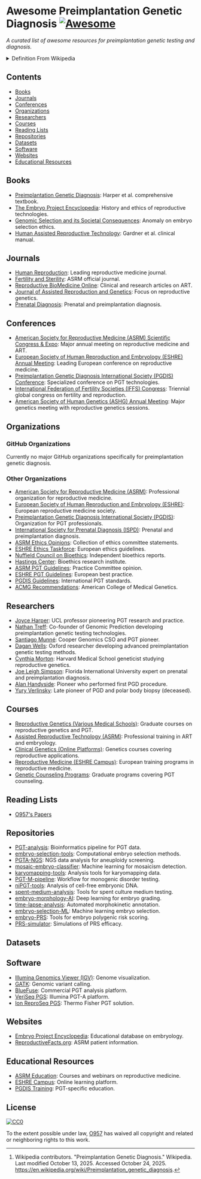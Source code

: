 # Awesome Preimplantation Genetic Diagnosis [![Awesome](https://awesome.re/badge-flat.svg)](https://awesome.re)

_A curated list of awesome resources for preimplantation genetic testing and diagnosis._

<details markdown=1>

<summary> Definition From Wikipedia </summary>

> **Preimplantation genetic diagnosis** (**PGD** or **PIGD**) is the [genetic](https://en.wikipedia.org/wiki/Human_genetics "Human genetics") profiling of [embryos](https://en.wikipedia.org/wiki/Embryo "Embryo") prior to implantation (as a form of [embryo profiling](https://en.wikipedia.org/wiki/Embryo_profiling "Embryo profiling")), [[1](https://en.wikipedia.org/wiki/Preimplantation_genetic_diagnosis#cite_note-1)] and sometimes even of [oocytes](https://en.wikipedia.org/wiki/Oocyte "Oocyte") prior to [fertilization](https://en.wikipedia.org/wiki/Fertilisation "Fertilisation"). PGD is considered in a similar fashion to [prenatal diagnosis](https://en.wikipedia.org/wiki/Prenatal_diagnosis "Prenatal diagnosis"). When used to screen for a specific [genetic disease](https://en.wikipedia.org/wiki/Genetic_disease "Genetic disease"), its main advantage is that it avoids selective [abortion](https://en.wikipedia.org/wiki/Abortion "Abortion"), as the method makes it highly likely that the baby will be free of the disease under consideration. PGD thus is an adjunct to [assisted reproductive technology](https://en.wikipedia.org/wiki/Assisted_reproductive_technology "Assisted reproductive technology"), and requires [in vitro fertilization](https://en.wikipedia.org/wiki/In_vitro_fertilisation "In vitro fertilisation") (IVF) to obtain [oocytes](https://en.wikipedia.org/wiki/Oocytes "Oocytes") or embryos for evaluation. Embryos are generally obtained through [blastomere](https://en.wikipedia.org/wiki/Blastomere "Blastomere") or [blastocyst](https://en.wikipedia.org/wiki/Blastocyst "Blastocyst") [biopsy](https://en.wikipedia.org/wiki/Biopsy "Biopsy"). The latter technique has proved to be less deleterious for the embryo, therefore it is advisable to perform the biopsy around day 5 or 6 of development. [[2](https://en.wikipedia.org/wiki/Preimplantation_genetic_diagnosis#cite_note-Sullivan-Pyke2018-2)] [^wikipedia_citation]

[^wikipedia_citation]: Wikipedia contributors. "Preimplantation Genetic Diagnosis." Wikipedia. Last modified October 13, 2025. Accessed October 24, 2025. <https://en.wikipedia.org/wiki/Preimplantation_genetic_diagnosis>.

</details>

## Contents

- [Books](#books)
- [Journals](#journals)
- [Conferences](#conferences)
- [Organizations](#organizations)
- [Researchers](#researchers)
- [Courses](#courses)
- [Reading Lists](#reading-lists)
- [Repositories](#repositories)
- [Datasets](#datasets)
- [Software](#software)
- [Websites](#websites)
- [Educational Resources](#educational-resources)

## Books

- [Preimplantation Genetic Diagnosis](https://www.cambridge.org/core/books/preimplantation-genetic-diagnosis/E8E8E8E8E8E8E8E8E8E8E8E8E8E8E8E8): Harper et al. comprehensive textbook.
- [The Embryo Project Encyclopedia](https://embryo.asu.edu/): History and ethics of reproductive technologies.
- [Genomic Selection and its Societal Consequences](https://global.oup.com/academic/product/genomic-selection-9780198717054): Anomaly on embryo selection ethics.
- [Human Assisted Reproductive Technology](https://www.cambridge.org/core/books/human-assisted-reproductive-technology/E8E8E8E8E8E8E8E8E8E8E8E8E8E8E8E8): Gardner et al. clinical manual.

## Journals

- [Human Reproduction](https://academic.oup.com/humrep): Leading reproductive medicine journal.
- [Fertility and Sterility](https://www.fertstert.org/): ASRM official journal.
- [Reproductive BioMedicine Online](https://www.rbmojournal.com/): Clinical and research articles on ART.
- [Journal of Assisted Reproduction and Genetics](https://www.springer.com/journal/10815): Focus on reproductive genetics.
- [Prenatal Diagnosis](https://obgyn.onlinelibrary.wiley.com/journal/10970223): Prenatal and preimplantation diagnosis.

## Conferences

- [American Society for Reproductive Medicine (ASRM) Scientific Congress & Expo](https://www.asrm.org/): Major annual meeting on reproductive medicine and ART.
- [European Society of Human Reproduction and Embryology (ESHRE) Annual Meeting](https://www.eshre.eu/): Leading European conference on reproductive medicine.
- [Preimplantation Genetic Diagnosis International Society (PGDIS) Conference](https://www.pgdis.org/): Specialized conference on PGT technologies.
- [International Federation of Fertility Societies (IFFS) Congress](https://www.iffsreproduction.org/): Triennial global congress on fertility and reproduction.
- [American Society of Human Genetics (ASHG) Annual Meeting](https://www.ashg.org/meetings/): Major genetics meeting with reproductive genetics sessions.

## Organizations

### GitHub Organizations

Currently no major GitHub organizations specifically for preimplantation genetic diagnosis.

### Other Organizations

- [American Society for Reproductive Medicine (ASRM)](https://www.asrm.org/): Professional organization for reproductive medicine.
- [European Society of Human Reproduction and Embryology (ESHRE)](https://www.eshre.eu/): European reproductive medicine society.
- [Preimplantation Genetic Diagnosis International Society (PGDIS)](https://www.pgdis.org/): Organization for PGT professionals.
- [International Society for Prenatal Diagnosis (ISPD)](https://www.ispdhome.org/): Prenatal and preimplantation diagnosis.
- [ASRM Ethics Opinions](https://www.asrm.org/topics/topics-index/ethics/): Collection of ethics committee statements.
- [ESHRE Ethics Taskforce](https://www.eshre.eu/Guidelines-and-Legal/Ethics): European ethics guidelines.
- [Nuffield Council on Bioethics](https://www.nuffieldbioethics.org/): Independent bioethics reports.
- [Hastings Center](https://www.thehastingscenter.org/): Bioethics research institute.
- [ASRM PGT Guidelines](https://www.asrm.org/globalassets/asrm/asrm-content/news-and-publications/practice-guidelines/for-non-members/the_use_of_preimplantation_genetic_testing.pdf): Practice Committee opinion.
- [ESHRE PGT Guidelines](https://www.eshre.eu/Guidelines-and-Legal/Guidelines/PGT): European best practice.
- [PGDIS Guidelines](https://www.pgdis.org/guidelines.html): International PGT standards.
- [ACMG Recommendations](https://www.acmg.net/): American College of Medical Genetics.

## Researchers

- [Joyce Harper](https://www.ucl.ac.uk/reproductive-health/people/joyce-harper): UCL professor pioneering PGT research and practice.
- [Nathan Treff](https://www.genomicprediction.com/team): Co-founder of Genomic Prediction developing preimplantation genetic testing technologies.
- [Santiago Munné](https://www.coopergenomics.com/): Cooper Genomics CSO and PGT pioneer.
- [Dagan Wells](https://www.wrh.ox.ac.uk/team/dagan-wells): Oxford researcher developing advanced preimplantation genetic testing methods.
- [Cynthia Morton](https://connects.catalyst.harvard.edu/Profiles/display/Person/6371): Harvard Medical School geneticist studying reproductive genetics.
- [Joe Leigh Simpson](https://www.fiu.edu/): Florida International University expert on prenatal and preimplantation diagnosis.
- [Alan Handyside](https://en.wikipedia.org/wiki/Alan_Handyside): Pioneer who performed first PGD procedure.
- [Yury Verlinsky](https://en.wikipedia.org/wiki/Yury_Verlinsky): Late pioneer of PGD and polar body biopsy (deceased).

## Courses

- [Reproductive Genetics (Various Medical Schools)](https://www.coursera.org/): Graduate courses on reproductive genetics and PGT.
- [Assisted Reproductive Technology (ASRM)](https://www.asrm.org/education-and-events/): Professional training in ART and embryology.
- [Clinical Genetics (Online Platforms)](https://www.edx.org/): Genetics courses covering reproductive applications.
- [Reproductive Medicine (ESHRE Campus)](https://www.eshre.eu/Education): European training programs in reproductive medicine.
- [Genetic Counseling Programs](https://gceducation.org/): Graduate programs covering PGT counseling.

## Reading Lists

- [O957's Papers](assets/o957_reading_list.md)

## Repositories

- [PGT-analysis](https://github.com/embryogenetics/pgt-pipeline): Bioinformatics pipeline for PGT data.
- [embryo-selection-tools](https://github.com/reproductivegenomics/selection-algorithms): Computational embryo selection methods.
- [PGTA-NGS](https://github.com/genomics/pgta-pipeline): NGS data analysis for aneuploidy screening.
- [mosaic-embryo-classifier](https://github.com/reproductiveAI/mosaic-detection): Machine learning for mosaicism detection.
- [karyomapping-tools](https://github.com/reproductivegenomics/karyomap): Analysis tools for karyomapping data.
- [PGT-M-pipeline](https://github.com/clinicalgenomics/pgt-m): Workflow for monogenic disorder testing.
- [niPGT-tools](https://github.com/noninvasivePGT/analysis): Analysis of cell-free embryonic DNA.
- [spent-medium-analysis](https://github.com/embryoDNA/culture-medium): Tools for spent culture medium testing.
- [embryo-morphology-AI](https://github.com/embryoAI/classification): Deep learning for embryo grading.
- [time-lapse-analysis](https://github.com/IVFimaging/morphokinetics): Automated morphokinetic annotation.
- [embryo-selection-ML](https://github.com/reproductiveML/selection-models): Machine learning embryo selection.
- [embryo-PRS](https://github.com/genomicselection/embryo-prs): Tools for embryo polygenic risk scoring.
- [PRS-simulator](https://github.com/reproductivegenomics/prs-modeling): Simulations of PRS efficacy.

## Datasets

## Software

- [Illumina Genomics Viewer (IGV)](https://software.broadinstitute.org/software/igv/): Genome visualization.
- [GATK](https://gatk.broadinstitute.org/): Genomic variant calling.
- [BlueFuse](https://www.illumina.com/products/by-type/ivd-products/bluefuse-multi-software.html): Commercial PGT analysis platform.
- [VeriSeq PGS](https://www.illumina.com/products/by-type/ivd-products/veriseq-pgs.html): Illumina PGT-A platform.
- [Ion ReproSeq PGS](https://www.thermofisher.com/order/catalog/product/A31447): Thermo Fisher PGT solution.

## Websites

- [Embryo Project Encyclopedia](https://embryo.asu.edu/): Educational database on embryology.
- [ReproductiveFacts.org](https://www.reproductivefacts.org/): ASRM patient information.

## Educational Resources

- [ASRM Education](https://www.asrm.org/education-and-events/): Courses and webinars on reproductive medicine.
- [ESHRE Campus](https://www.eshre.eu/Education/ESHRE-Campus): Online learning platform.
- [PGDIS Training](https://www.pgdis.org/training.html): PGT-specific education.

## License

[![CC0](http://mirrors.creativecommons.org/presskit/buttons/88x31/svg/cc-zero.svg)](https://creativecommons.org/publicdomain/zero/1.0/)

To the extent possible under law, [O957](https://github.com/O957) has waived all copyright and related or neighboring rights to this work.
